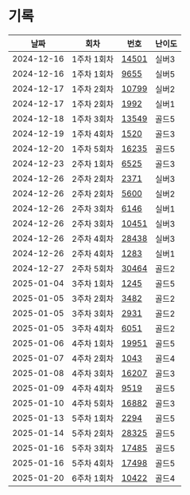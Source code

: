 # 기록

|날짜|회차|번호|난이도|
|--|--|--|--
|2024-12-16|1주차 1회차|[14501](/hjk0761/14501/README.md)|실버3|
|2024-12-16|1주차 1회차|[9655](/hjk0761/09655/README.md)|실버5|
|2024-12-17|1주차 2회차|[10799](/hjk0761/10799/README.md)|실버2|
|2024-12-17|1주차 2회차|[1992](/hjk0761/01992/README.md)|실버1|
|2024-12-18|1주차 3회차|[13549](/hjk0761/13549/README.md)|골드5|
|2024-12-19|1주차 4회차|[1520](/hjk0761/01520/README.md)|골드3|
|2024-12-20|1주차 5회차|[16235](/hjk0761/16235/README.md)|골드5|
|2024-12-23|2주차 1회차|[6525](/hjk0761/06525/README.md)|골드3|
|2024-12-26|2주차 2회차|[2371](/hjk0761/02371/README.md)|실버3|
|2024-12-26|2주차 2회차|[5600](/hjk0761/05600/README.md)|실버2|
|2024-12-26|2주차 3회차|[6146](/hjk0761/06146/README.md)|실버1|
|2024-12-26|2주차 3회차|[10451](/hjk0761/10451/README.md)|실버3|
|2024-12-26|2주차 4회차|[28438](/hjk0761/28438/README.md)|실버3|
|2024-12-26|2주차 4회차|[1283](/hjk0761/01283/README.md)|실버1|
|2024-12-27|2주차 5회차|[30464](/hjk0761/30464/README.md)|골드2|
|2025-01-04|3주차 1회차|[1245](/hjk0761/01245/README.md)|골드5|
|2025-01-05|3주차 2회차|[3482](/hjk0761/03482/README.md)|골드2|
|2025-01-05|3주차 3회차|[2931](/hjk0761/02931/README.md)|골드2|
|2025-01-05|3주차 4회차|[6051](/hjk0761/06051/README.md)|골드2|
|2025-01-06|4주차 1회차|[19951](/hjk0761/19951/README.md)|골드5|
|2025-01-07|4주차 2회차|[1043](/hjk0761/01043/README.md)|골드4|
|2025-01-08|4주차 3회차|[16207](/hjk0761/16207/README.md)|골드3|
|2025-01-09|4주차 4회차|[9519](/hjk0761/09519/README.md)|골드5|
|2025-01-10|4주차 5회차|[16882](/hjk0761/16882/README.md)|골드3|
|2025-01-13|5주차 1회차|[2294](/hjk0761/02294/README.md)|골드5|
|2025-01-14|5주차 2회차|[28325](/hjk0761/28325/README.md)|골드5|
|2025-01-16|5주차 3회차|[17485](/hjk0761/17485/README.md)|골드5|
|2025-01-16|5주차 4회차|[17498](/hjk0761/17498/README.md)|골드5|
|2025-01-20|6주차 1회차|[10422](/hjk0761/10422/README.md)|골드4|
